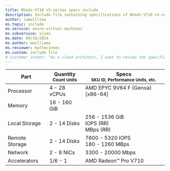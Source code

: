 ```yaml
---
title: NVads-V710 v5-series specs include
description: Include file containing specifications of NVads-V710 v5-series VM sizes.
author: iamwilliew
ms.topic: include
ms.service: azure-virtual-machines
ms.subservice: sizes
ms.date: 09/16/2024
ms.author: wwilliams
ms.reviewer: mattmcinnes
ms.custom: include file
# Customer intent: "As a cloud architect, I want to review the specifications of NVads-V710 v5-series virtual machines, so that I can select the appropriate configuration for my application workloads."
---
```

| Part | Quantity <br><sup>Count Units | Specs <br><sup>SKU ID, Performance Units, etc.  |
|---|---|---|
| Processor      | 4 - 28 vCPUs       | AMD EPYC 9V64 F (Genoa) [x86-64]                               |
| Memory         | 16 - 160 GiB          |                                  |
| Local Storage  | 2 - 14 Disks           | 256 - 1536 GiB <br> IOPS (RR) <br> MBps (RR)                               |
| Remote Storage | 2 - 14 Disks    | 7600 - 5320 IOPS <br>180 - 1260 MBps   |
| Network        | 2 - 8 NICs          | 3300 - 20000 Mbps                          |
| Accelerators   | 1/6 - 1              |                AMD Radeon™ Pro V710                   |
